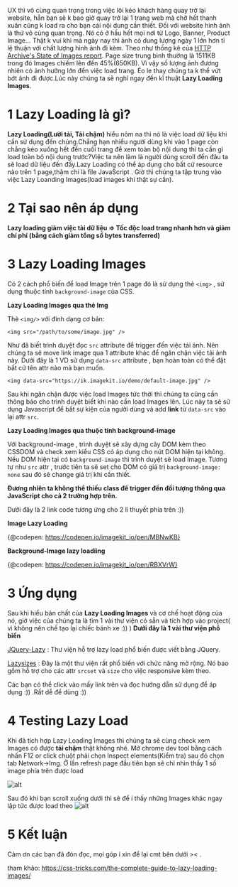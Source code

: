 UX thì vô cùng quan trọng trong việc lôi kéo khách hàng quay trở lại website, hẳn bạn sẽ k bao giờ quay trở lại 1 trang web mà chờ hết thanh xuân cũng k load ra cho bạn cái nội dung cần thiết. Đối với website hình ảnh là thứ vô cùng quan trọng. Nó có ở hầu hết mọi nơi từ Logo, Banner, Product Image... Thật k vui khi mà ngày nay thì ảnh có dung lượng ngày 1 lớn hơn tỉ lệ thuận với chất lượng hình ảnh đi kèm. Theo như thống kê của [HTTP Archive's State of Images report](https://httparchive.org/reports/state-of-images). Page size trung bình thường là 1511KB trong đó Images chiếm lên đến 45%(650KB). Vì vậy số lượng ảnh đương nhiên có ảnh hưởng lớn đến việc load trang. Éo le thay chúng ta k thể vứt bớt ảnh đi được.Lúc này chúng ta sẽ nghĩ ngay đến kĩ thuật **Lazy Loading Images**.
# 1 Lazy Loading là gì?
**Lazy Loading(Lười tải, Tải chậm)**  hiểu nôm na thì nó là việc load dữ liệu khi cần sử dụng đến chúng.Chẳng hạn nhiều người dùng khi vào 1 page còn chẳng kéo xuống hết đến cuối trang để xem toàn bộ nội dung thì ta cần gì load toàn bộ nội dung trước?Việc ta nên làm là người dùng scroll đến đâu ta sẽ load dữ liệu đến đấy.Lazy Loading có thể áp dụng cho bất cứ resource nào trên 1 page,thậm chí là file JavaScript . Giờ thì chúng ta tập trung vào việc Lazy Loanding Images(load images khi thật sự cần).
# 2 Tại sao nên áp dụng 
**Lazy loading giảm việc tải dữ liệu => Tốc độc load trang nhanh hơn và giảm chí phí (bằng cách giảm tổng số bytes transferred)**
# 3 Lazy Loading Images
Có 2 cách phổ biến để load Image trên 1 page đó là sử dụng thẻ `<img>` , sử dụng thuộc tính `background-image`  của CSS. 

**Lazy Loading Images qua thẻ Img**

Thẻ `<img/>` với đinh dạng cơ bản:

`<img src="/path/to/some/image.jpg" />`

Như đã biết trình duyệt đọc `src` attribute để trigger đến việc tải ảnh. Nên chúng ta sẽ move link image qua 1 attribute khác để ngăn chặn việc tải ảnh này. Dưới đây là 1 VD sử dụng `data-src` attribute , bạn hoàn toàn có thể đặt bất cứ tên attr nào mà bạn muốn.

`<img data-src="https://ik.imagekit.io/demo/default-image.jpg" />`

Sau khi ngăn chặn được việc load Images tức thời thì chúng ta cũng cần thông báo cho trình duyệt biết khi nào cần load Images lên.  Lúc này ta sẽ sử dụng Javascript để bắt sự kiện của người dùng và add **link** từ `data-src` vào lại attr `src`.  

**Lazy Loading Images qua thuộc tính background-image**

Với background-image , trình duyệt sẽ xây dựng cây DOM kèm theo CSSDOM và check xem kiểu CSS có áp dụng cho nút DOM hiện tại không. Nếu DOM hiện tại có `background-image` thì trình duyệt sẽ load Image. Tương tự như `src` attr , trước tiên ta sẽ set cho DOM có giá trị `background-image: none`  sau đó sẽ change giá trị khi cần thiết.
 
**Đương nhiên ta không thể thiếu class để trigger đến đối tượng thông qua JavaScript cho cả 2 trường hợp trên.**

Dưới đây là 2 link code tương ứng cho 2 lí thuyết phía trên :)) 

**Image Lazy Loading**

{@codepen: https://codepen.io/imagekit_io/pen/MBNwKB}

**Background-Image lazy loadiing**

{@codepen: https://codepen.io/imagekit_io/pen/RBXVrW}

# 3 Ứng dụng
Sau khi hiểu bản chất của **Lazy Loading Images** và cơ chế hoạt động của nó, giờ việc của chúng ta là tìm 1 vài thư viện có sẵn và tích hợp vào project( vì không nên chế tạo lại chiếc bánh xe :)) )
**Dưới đây là 1 vài thư viện phổ biến** 

[JQuery-Lazy](http://jquery.eisbehr.de/lazy/ ) : Thư viện hỗ trợ lazy load phổ biến được viết bằng JQuery.

[Lazysizes](https://github.com/aFarkas/lazysizes) : Đây là một thư viện rất phổ biến với chức năng mở rộng. Nó bao gồm hỗ trợ cho các attr `srcset` và `size` cho việc responsive kèm theo.

Các bạn có thể click vào mấy link trên và đọc hướng dẫn sử dụng để áp dụng :)) .Rất dễ để dùng :))
# 4 Testing Lazy Load
Khi đã tích hợp Lazy Loading Images thì chúng ta sẽ cùng check xem Images có  được **tải chậm** thật không nhé.
Mở chrome dev tool bằng cách nhấn F12 or click chuột phải chọn Inspect elements(Kiểm tra)
sau đó chọn tab Network->Img. Ở lần refresh page đầu tiên bạn sẽ chỉ nhìn thấy 1 số image phía trên được load
	
![alt](https://res.cloudinary.com/css-tricks/image/upload/c_scale,w_1000,f_auto,q_auto/v1537217765/lazy-03_eas7mm.png)

Sau đó khi bạn scroll xuống dưới thì sẽ để í thấy những Images khác ngay lập tức được load theo
![alt](https://res.cloudinary.com/css-tricks/image/upload/c_scale,w_700,f_auto,q_auto/v1537217795/lazy-04_qpxxfe.gif)

# 5 Kết luận
Cảm ơn các bạn đã đón đọc, mọi góp í xin để lại cmt bên dưới >< .

tham khảo:
https://css-tricks.com/the-complete-guide-to-lazy-loading-images/